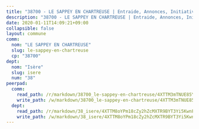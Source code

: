 ```yaml
---
title: "38700 - LE SAPPEY EN CHARTREUSE | Entraide, Annonces, Initiatives"
description: "38700 - LE SAPPEY EN CHARTREUSE | Entraide, Annonces, Initiatives"
date: 2020-01-11T14:09:21+09:00
collapsible: false
layout: commune
comm:
  nom: "LE SAPPEY EN CHARTREUSE"
  slug: le-sappey-en-chartreuse
  cp: "38700"
dept:
  nom: "Isère"
  slug: isere
  num: "38"
peerpad:
  comm:
    read_path: /r/markdown/38700_le-sappey-en-chartreuse/4XTTM3mTNUE85YBawsNJ2SinU1EvtgnV7kCogyfepE5DGu1zq
    write_path: /w/markdown/38700_le-sappey-en-chartreuse/4XTTM3mTNUE85YBawsNJ2SinU1EvtgnV7kCogyfepE5DGu1zq-K3TgTxtrqb6nTaL2bfyxdy5KkBZVYrECePfeXt2W3XDCVy5i3mZvzCQEHXPreFwA9cLyugd32ijGBZku4FXBkxKRpivqctRgFYTad7yNv48DfMTKbyems7sQvm1NttQBAhkhX9x5
  dept:
    read_path: /r/markdown/38_isere/4XTTM8oYPm18cZy2hZcMXTR9BYT3Yi5KwnFvpXu1TXaRq7Q3V
    write_path: /w/markdown/38_isere/4XTTM8oYPm18cZy2hZcMXTR9BYT3Yi5KwnFvpXu1TXaRq7Q3V-K3TgUoSzs2JpJwfbzBvgU8N95mHo7JXz7NbEctNRM3EDb2iYHA4maKm3pRQwmboULLPnLFTEhRgTawPTWpmxTxKbTwDgAEzA9tUHjpudQTWdKWfdVSegAo77eCwhXTaVG7AyUZEs
---
```



